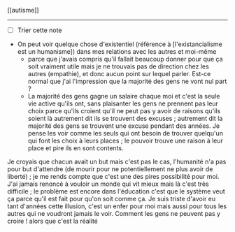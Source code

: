 [[autisme]]
___
- [ ] Trier cette note

- On peut voir quelque chose d'existentiel (référence à [l'existancialisme est un humanisme]) dans mes relations avec les autres et moi-même 
	- parce que j'avais compris qu'il fallait beaucoup donner pour que ça soit vraiment utile mais je ne trouvais pas de direction chez les autres (empathie), et donc aucun point sur lequel parler. Est-ce normal que j'ai l'impression que la majorité des gens ne vont nul part ? 
	- La majorité des gens gagne un salaire chaque moi et c'est la seule vie active qu'ils ont, sans plaisanter les gens ne prennent pas leur choix parce qu'ils croient qu'il ne peut pas y avoir de raisons qu'ils soient là autrement dit ils se trouvent des excuses ; autrement dit la majorité des gens se trouvent une excuse pendant des années. Je pense les voir comme les seuls qui ont besoin de trouver quelqu'un qui font les choix à leurs places ; le pouvoir trouve une raison à leur place et pire ils en sont contents. 

Je croyais que chacun avait un but mais c'est pas le cas, l'humanité n'a pas pour but d'attendre (de mourir pour ne potentiellement ne plus avoir de liberté) ; je me rends compte que c'est une des pires possibilité pour moi. <br>
J'ai jamais renoncé à vouloir un monde qui vit mieux mais là c'est très difficile ; le problème est encore dans l'éducation c'est que le système veut ça parce qu'il est fait pour qu'on soit comme ça. Je suis triste d'avoir eu tant d'années cette illusion, c'est un enfer pour moi mais aussi pour tous les autres qui ne voudront jamais le voir. Comment les gens ne peuvent pas y croire ! alors que c'est la réalité 